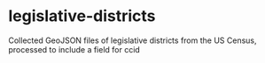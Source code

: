 # legislative-districts
 Collected GeoJSON files of legislative districts from the US Census, processed to include a field for ccid
